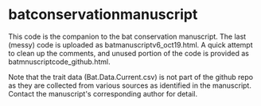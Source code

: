 # batconservationmanuscript

This code is the companion to the bat conservation manuscript. The last (messy) code is uploaded as batmanuscriptv6_oct19.html. A quick attempt to clean up the comments, and unused portion of the code is provided as batmnuscriptcode_github.html.

Note that the trait data (Bat.Data.Current.csv) is not part of the github repo as they are collected from various sources as identified in the  manuscript. Contact the manuscript's corresponding author for detail.
